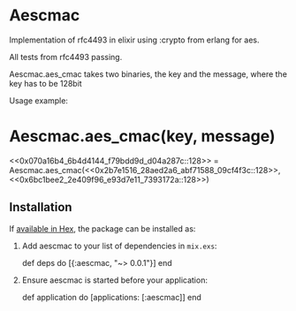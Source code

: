 # Aescmac

Implementation of rfc4493 in elixir using :crypto from erlang for aes.

All tests from rfc4493 passing.

Aescmac.aes_cmac takes two binaries, the key and the message, where the key has to be 128bit

Usage example:
#  Aescmac.aes_cmac(key, message)
<<0x070a16b4_6b4d4144_f79bdd9d_d04a287c::128>> = Aescmac.aes_cmac(<<0x2b7e1516_28aed2a6_abf71588_09cf4f3c::128>>,<<0x6bc1bee2_2e409f96_e93d7e11_7393172a::128>>)

## Installation

If [available in Hex](https://hex.pm/docs/publish), the package can be installed as:

  1. Add aescmac to your list of dependencies in `mix.exs`:

        def deps do
          [{:aescmac, "~> 0.0.1"}]
        end

  2. Ensure aescmac is started before your application:

        def application do
          [applications: [:aescmac]]
        end
